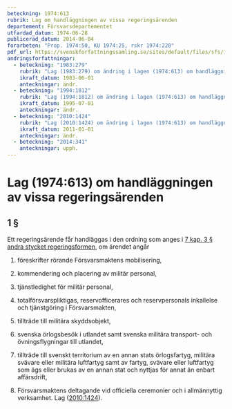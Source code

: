 ```yaml
---
beteckning: 1974:613
rubrik: Lag om handläggningen av vissa regeringsärenden
departement: Försvarsdepartementet
utfardad_datum: 1974-06-28
publicerad_datum: 2014-06-04
forarbeten: "Prop. 1974:50, KU 1974:25, rskr 1974:220"
pdf_url: https://svenskforfattningssamling.se/sites/default/files/sfs/1974-06/SFS1974-613.pdf
andringsforfattningar:
  - beteckning: "1983:279"
    rubrik: "Lag (1983:279) om ändring i lagen (1974:613) om handläggningen av vissa regeringsärenden"
    ikraft_datum: 1983-06-01
    anteckningar: ändr.
  - beteckning: "1994:1812"
    rubrik: "Lag (1994:1812) om ändring i lagen (1974:613) om handläggningen av vissa regeringsärenden"
    ikraft_datum: 1995-07-01
    anteckningar: ändr.
  - beteckning: "2010:1424"
    rubrik: "Lag (2010:1424) om ändring i lagen (1974:613) om handläggningen av vissa regeringsärenden"
    ikraft_datum: 2011-01-01
    anteckningar: ändr.
  - beteckning: "2014:341"
    anteckningar: upph.
---
```


# Lag (1974:613) om handläggningen av vissa regeringsärenden

## 1 §

Ett regeringsärende får handläggas i den ordning som anges i [7 kap. 3 § andra stycket regeringsformen](https://selex.se/eli/sfs/1974/152#kap7.3), om ärendet angår

1. föreskrifter rörande Försvarsmaktens mobilisering,

2. kommendering och placering av militär personal,

3. tjänstledighet för militär personal,

4. totalförsvarspliktigas, reservofficerares och reservpersonals inkallelse och tjänstgöring i Försvarsmakten,

5. tillträde till militära skyddsobjekt,

6. svenska örlogsbesök i utlandet samt svenska militära transport- och övningsflygningar till utlandet,

7. tillträde till svenskt territorium av en annan stats örlogsfartyg, militära svävare eller militära luftfartyg samt av fartyg, svävare eller luftfartyg som ägs eller brukas av en annan stat och nyttjas för annat än enbart affärsdrift,

8. Försvarsmaktens deltagande vid officiella ceremonier och i allmännyttig verksamhet. Lag ([2010:1424](https://selex.se/eli/sfs/2010/1424)).
